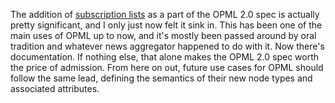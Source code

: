  <p>The addition of <a href="http://www.opml.org/spec2#subscriptionLists">subscription lists</a> as a part of the OPML 2.0 spec is actually pretty significant, and I only just now felt it sink in.  This has been one of the main uses of OPML up to now, and it's mostly been passed around by oral tradition and whatever news aggregator happened to do with it.  Now there's documentation.  If nothing else, that alone makes the OPML 2.0 spec worth the price of admission.  From here on out, future use cases for OPML should follow the same lead, defining the semantics of their new node types and associated attributes.</p>
